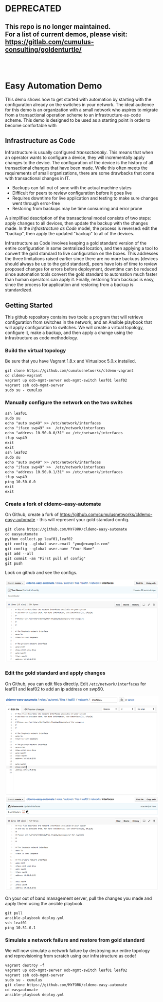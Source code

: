 # DEPRECATED
## This repo is no longer maintained.<br>For a list of current demos, please visit:<br>https://gitlab.com/cumulus-consulting/goldenturtle/<br><br><br>

Easy Automation Demo
====================
This demo shows how to get started with automation by starting with the configuration already on the switches in your network. The ideal audience for this demo is an organization with a small network who aspires to migrate from a transactional operation scheme to an infrastructure-as-code scheme. This demo is designed to be used as a starting point in order to become comfortable with 

Infrastructure as Code
----------------------
Infrastructure is usually configured *transactionally*. This means that when an operator wants to configure a device, they will incrementally apply changes to the device. The configuration of the device is the history of all transactional changes that have been made. While this often meets the requirements of small organizations, there are some drawbacks that come with transactional changes in IT.

 * Backups can fall out of sync with the actual machine states
 * Difficult for peers to review configuration before it goes live
 * Requires downtime for live application and testing to make sure changes went through error-free
 * Restoring from backups may be time consuming and error prone

A simplified description of the transactional model consists of two steps: apply changes to all devices, then update the backup with the changes made. In the *Infrastracture as Code* model, the process is reversed: edit the "backup", then apply the updated "backup" to all of the devices.

Infrastructure as Code involves keeping a gold standard version of the entire configuration in some centralized location, and then applying a tool to convert the gold standard to live configuration on the boxes. This addresses the three limitations raised earlier since there are no more backups (devices should always be up to the gold standard), peers have lots of time to review proposed changes for errors before deployment, downtime can be reduced since automation tools convert the gold standard to automation much faster than human operators can apply it. Finally, restoring from backups is easy, since the process for application and restoring from a backup is standardized.


Getting Started
---------------
This github repository contains two tools: a program that will retrieve configuration from switches in the network, and an Ansible playbook that will apply configuration to switches. We will create a virtual topology, configure it, make a backup, and then apply a change using the infrastructure as code methodology.

### Build the virtual topology
Be sure that you have Vagrant 1.8.x and Virtualbox 5.0.x installed.

    git clone https://github.com/cumulusnetworks/cldemo-vagrant
    cd cldemo-vagrant
    vagrant up oob-mgmt-server oob-mgmt-switch leaf01 leaf02
    vagrant ssh oob-mgmt-server
    sudo su - cumulus

### Manually configure the network on the two switches

    ssh leaf01
    sudo su
    echo "auto swp49" >> /etc/network/interfaces
    echo "iface swp49" >>  /etc/network/interfaces
    echo "address 10.50.0.0/31" >> /etc/network/interfaces
    ifup swp49
    exit
    exit
    ssh leaf02
    sudo su
    echo "auto swp49" >> /etc/network/interfaces
    echo "iface swp49" >>  /etc/network/interfaces
    echo "address 10.50.0.1/31" >> /etc/network/interfaces
    ifup swp49
    ping 10.50.0.0
    exit
    exit

### Create a fork of cldemo-easy-automate
On Github, create a fork of https://github.com/cumulusnetworks/cldemo-easy-automate - this will represent your gold standard config.

    git clone https://github.com/MYFORK/cldemo-easy-automate
    cd easyautomate
    python collect.py leaf01,leaf02
    git config --global user.email "you@example.com"
    git config --global user.name "Your Name"
    git add --all
    git commit -am "First pull of config"
    git push

Look on github and see the configs.

![img/fig3.png](img/fig3.png)

### Edit the gold standard and apply changes
On Github, you can edit files directly. Edit `/etc/network/interfaces` for leaf01 and leaf02 to add an ip address on swp50.

![img/fig1.png](img/fig4.png)
![img/fig1.png](img/fig5.png)

On your out of band management server, pull the changes you made and apply them using the ansible playbook.

    git pull
    ansible-playbook deploy.yml
    ssh leaf01
    ping 10.51.0.1

### Simulate a network failure and restore from gold standard
We will now simulate a network failure by destroying our entire topology and reprovisioning from scratch using our infrastructure as code!

    vagrant destroy -f
    vagrant up oob-mgmt-server oob-mgmt-switch leaf01 leaf02
    vagrant ssh oob-mgmt-server
    sudo su - cumulus
    git clone https://github.com/MYFORK/cldemo-easy-automate
    cd easyautomate
    ansible-playbook deploy.yml
